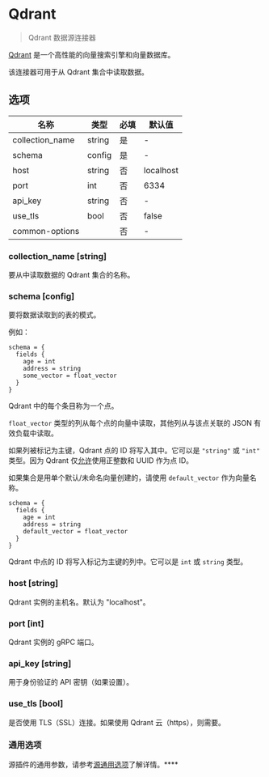 # Qdrant

> Qdrant 数据源连接器

[Qdrant](https://qdrant.tech/) 是一个高性能的向量搜索引擎和向量数据库。

该连接器可用于从 Qdrant 集合中读取数据。

## 选项

|       名称        |   类型   | 必填 |    默认值    |
|-----------------|--------|----|-----------|
| collection_name | string | 是  | -         |
| schema          | config | 是  | -         |
| host            | string | 否  | localhost |
| port            | int    | 否  | 6334      |
| api_key         | string | 否  | -         |
| use_tls         | bool   | 否  | false     |
| common-options  |        | 否  | -         |

### collection_name [string]

要从中读取数据的 Qdrant 集合的名称。

### schema [config]

要将数据读取到的表的模式。

例如：

```hocon
schema = {
  fields {
    age = int
    address = string
    some_vector = float_vector
  }
}
```

Qdrant 中的每个条目称为一个点。

`float_vector` 类型的列从每个点的向量中读取，其他列从与该点关联的 JSON 有效负载中读取。

如果列被标记为主键，Qdrant 点的 ID 将写入其中。它可以是 `"string"` 或 `"int"` 类型。因为 Qdrant 仅[允许](https://qdrant.tech/documentation/concepts/points/#point-ids)使用正整数和 UUID 作为点 ID。

如果集合是用单个默认/未命名向量创建的，请使用 `default_vector` 作为向量名称。

```hocon
schema = {
  fields {
    age = int
    address = string
    default_vector = float_vector
  }
}
```

Qdrant 中点的 ID 将写入标记为主键的列中。它可以是 `int` 或 `string` 类型。

### host [string]

Qdrant 实例的主机名。默认为 "localhost"。

### port [int]

Qdrant 实例的 gRPC 端口。

### api_key [string]

用于身份验证的 API 密钥（如果设置）。

### use_tls [bool]

是否使用 TLS（SSL）连接。如果使用 Qdrant 云（https），则需要。

### 通用选项

源插件的通用参数，请参考[源通用选项](common-options.md)了解详情。****
